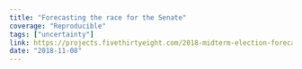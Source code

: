 ```yaml
---
title: "Forecasting the race for the Senate"
coverage: "Reproducible"
tags: ["uncertainty"]
link: https://projects.fivethirtyeight.com/2018-midterm-election-forecast/senate/?ex_cid=rrpromo
date: "2018-11-08"
---
```

